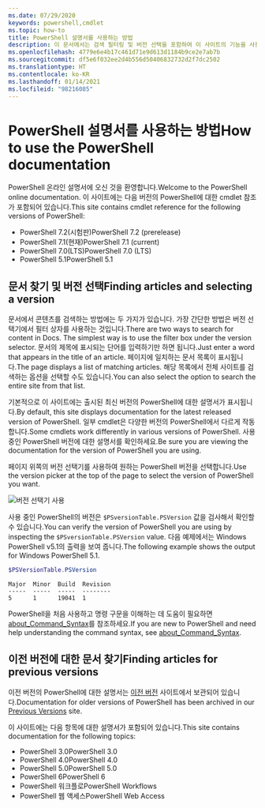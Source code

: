 ```yaml
---
ms.date: 07/29/2020
keywords: powershell,cmdlet
ms.topic: how-to
title: PowerShell 설명서를 사용하는 방법
description: 이 문서에서는 검색 필터링 및 버전 선택을 포함하여 이 사이트의 기능을 사용하는 방법을 설명합니다.
ms.openlocfilehash: 4779e6e4b17c461d71e9d613d1184b9ce2e7ab7b
ms.sourcegitcommit: df5e6f032ee2d4b556d50406832732d2f7dc2502
ms.translationtype: HT
ms.contentlocale: ko-KR
ms.lasthandoff: 01/14/2021
ms.locfileid: "98216085"
---
```

# <a name="how-to-use-the-powershell-documentation"></a><span data-ttu-id="c2857-104">PowerShell 설명서를 사용하는 방법</span><span class="sxs-lookup"><span data-stu-id="c2857-104">How to use the PowerShell documentation</span></span>

<span data-ttu-id="c2857-105">PowerShell 온라인 설명서에 오신 것을 환영합니다.</span><span class="sxs-lookup"><span data-stu-id="c2857-105">Welcome to the PowerShell online documentation.</span></span> <span data-ttu-id="c2857-106">이 사이트에는 다음 버전의 PowerShell에 대한 cmdlet 참조가 포함되어 있습니다.</span><span class="sxs-lookup"><span data-stu-id="c2857-106">This site contains cmdlet reference for the following versions of PowerShell:</span></span>

- <span data-ttu-id="c2857-107">PowerShell 7.2(시험판)</span><span class="sxs-lookup"><span data-stu-id="c2857-107">PowerShell 7.2 (prerelease)</span></span>
- <span data-ttu-id="c2857-108">PowerShell 7.1(현재)</span><span class="sxs-lookup"><span data-stu-id="c2857-108">PowerShell 7.1 (current)</span></span>
- <span data-ttu-id="c2857-109">PowerShell 7.0(LTS)</span><span class="sxs-lookup"><span data-stu-id="c2857-109">PowerShell 7.0 (LTS)</span></span>
- <span data-ttu-id="c2857-110">PowerShell 5.1</span><span class="sxs-lookup"><span data-stu-id="c2857-110">PowerShell 5.1</span></span>

## <a name="finding-articles-and-selecting-a-version"></a><span data-ttu-id="c2857-111">문서 찾기 및 버전 선택</span><span class="sxs-lookup"><span data-stu-id="c2857-111">Finding articles and selecting a version</span></span>

<span data-ttu-id="c2857-112">문서에서 콘텐츠를 검색하는 방법에는 두 가지가 있습니다. 가장 간단한 방법은 버전 선택기에서 필터 상자를 사용하는 것입니다.</span><span class="sxs-lookup"><span data-stu-id="c2857-112">There are two ways to search for content in Docs. The simplest way is to use the filter box under the version selector.</span></span> <span data-ttu-id="c2857-113">문서의 제목에 표시되는 단어를 입력하기만 하면 됩니다.</span><span class="sxs-lookup"><span data-stu-id="c2857-113">Just enter a word that appears in the title of an article.</span></span> <span data-ttu-id="c2857-114">페이지에 일치하는 문서 목록이 표시됩니다.</span><span class="sxs-lookup"><span data-stu-id="c2857-114">The page displays a list of matching articles.</span></span> <span data-ttu-id="c2857-115">해당 목록에서 전체 사이트를 검색하는 옵션을 선택할 수도 있습니다.</span><span class="sxs-lookup"><span data-stu-id="c2857-115">You can also select the option to search the entire site from that list.</span></span>

<span data-ttu-id="c2857-116">기본적으로 이 사이트에는 출시된 최신 버전의 PowerShell에 대한 설명서가 표시됩니다.</span><span class="sxs-lookup"><span data-stu-id="c2857-116">By default, this site displays documentation for the latest released version of PowerShell.</span></span> <span data-ttu-id="c2857-117">일부 cmdlet은 다양한 버전의 PowerShell에서 다르게 작동합니다.</span><span class="sxs-lookup"><span data-stu-id="c2857-117">Some cmdlets work differently in various versions of PowerShell.</span></span> <span data-ttu-id="c2857-118">사용 중인 PowerShell 버전에 대한 설명서를 확인하세요.</span><span class="sxs-lookup"><span data-stu-id="c2857-118">Be sure you are viewing the documentation for the version of PowerShell you are using.</span></span>

<span data-ttu-id="c2857-119">페이지 위쪽의 버전 선택기를 사용하여 원하는 PowerShell 버전을 선택합니다.</span><span class="sxs-lookup"><span data-stu-id="c2857-119">Use the version picker at the top of the page to select the version of PowerShell you want.</span></span>

![버전 선택기 사용](media/how-to-use-docs/version-search.gif)

<span data-ttu-id="c2857-121">사용 중인 PowerShell의 버전은 `$PSversionTable.PSVersion` 값을 검사해서 확인할 수 있습니다.</span><span class="sxs-lookup"><span data-stu-id="c2857-121">You can verify the version of PowerShell you are using by inspecting the `$PSversionTable.PSVersion` value.</span></span> <span data-ttu-id="c2857-122">다음 예제에서는 Windows PowerShell v5.1의 출력을 보여 줍니다.</span><span class="sxs-lookup"><span data-stu-id="c2857-122">The following example shows the output for Windows PowerShell 5.1.</span></span>

```powershell
$PSVersionTable.PSVersion
```

```Output
Major  Minor  Build  Revision
-----  -----  -----  --------
5      1      19041  1
```

<span data-ttu-id="c2857-123">PowerShell을 처음 사용하고 명령 구문을 이해하는 데 도움이 필요하면 [about_Command_Syntax](/powershell/module/microsoft.powershell.core/about/about_command_syntax)를 참조하세요.</span><span class="sxs-lookup"><span data-stu-id="c2857-123">If you are new to PowerShell and need help understanding the command syntax, see [about_Command_Syntax](/powershell/module/microsoft.powershell.core/about/about_command_syntax).</span></span>

## <a name="finding-articles-for-previous-versions"></a><span data-ttu-id="c2857-124">이전 버전에 대한 문서 찾기</span><span class="sxs-lookup"><span data-stu-id="c2857-124">Finding articles for previous versions</span></span>

<span data-ttu-id="c2857-125">이전 버전의 PowerShell에 대한 설명서는 [이전 버전](https://aka.ms/PSLegacyDocs) 사이트에서 보관되어 있습니다.</span><span class="sxs-lookup"><span data-stu-id="c2857-125">Documentation for older versions of PowerShell has been archived in our [Previous Versions](https://aka.ms/PSLegacyDocs) site.</span></span>

<span data-ttu-id="c2857-126">이 사이트에는 다음 항목에 대한 설명서가 포함되어 있습니다.</span><span class="sxs-lookup"><span data-stu-id="c2857-126">This site contains documentation for the following topics:</span></span>

- <span data-ttu-id="c2857-127">PowerShell 3.0</span><span class="sxs-lookup"><span data-stu-id="c2857-127">PowerShell 3.0</span></span>
- <span data-ttu-id="c2857-128">PowerShell 4.0</span><span class="sxs-lookup"><span data-stu-id="c2857-128">PowerShell 4.0</span></span>
- <span data-ttu-id="c2857-129">PowerShell 5.0</span><span class="sxs-lookup"><span data-stu-id="c2857-129">PowerShell 5.0</span></span>
- <span data-ttu-id="c2857-130">PowerShell 6</span><span class="sxs-lookup"><span data-stu-id="c2857-130">PowerShell 6</span></span>
- <span data-ttu-id="c2857-131">PowerShell 워크플로</span><span class="sxs-lookup"><span data-stu-id="c2857-131">PowerShell Workflows</span></span>
- <span data-ttu-id="c2857-132">PowerShell 웹 액세스</span><span class="sxs-lookup"><span data-stu-id="c2857-132">PowerShell Web Access</span></span>
